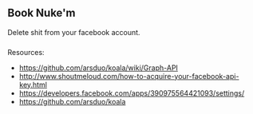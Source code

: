## Book Nuke'm

Delete shit from your facebook account.

###

 Resources:

 - https://github.com/arsduo/koala/wiki/Graph-API
 - http://www.shoutmeloud.com/how-to-acquire-your-facebook-api-key.html
 - https://developers.facebook.com/apps/390975564421093/settings/
 - https://github.com/arsduo/koala
